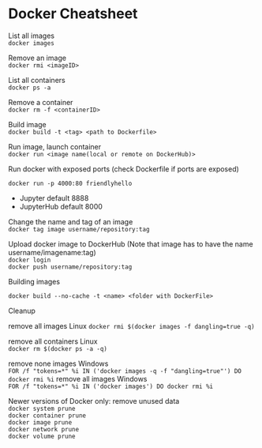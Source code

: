 
# Docker Cheatsheet  

List all images   
`docker images`

Remove an image  
`docker rmi <imageID>`

List all containers  
`docker ps -a`

Remove a container  
`docker rm -f <containerID>`

Build image  
`docker build -t <tag> <path to Dockerfile>`


Run image, launch container    
`docker run <image name(local or remote on DockerHub)>`

Run docker with exposed ports (check Dockerfile if ports are exposed)  

`docker run -p 4000:80 friendlyhello`

* Jupyter default 8888
* JupyterHub default 8000

Change the name and tag of an image  
`docker tag image username/repository:tag`

Upload docker image to DockerHub (Note that image has to have the name username/imagename:tag)  
`docker login`  
`docker push username/repository:tag`  

Building images

`docker build --no-cache -t <name> <folder with DockerFile>`

Cleanup

remove all images Linux
`docker rmi $(docker images -f dangling=true -q)`

remove all containers Linux  
`docker rm $(docker ps -a -q)`

remove none images Windows  
``FOR /f "tokens=*" %i IN ('docker images -q -f "dangling=true"') DO docker rmi %i``
remove all images Windows  
`FOR /f "tokens=*" %i IN ('docker images') DO docker rmi %i`

Newer versions of Docker only: remove unused data    
`docker system prune`  
`docker container prune`  
`docker image prune`  
`docker network prune`  
`docker volume prune`  
